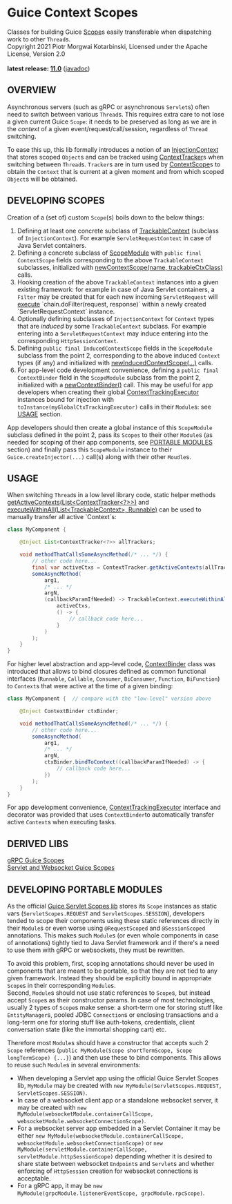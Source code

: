 # Guice Context Scopes

Classes for building Guice [Scope](https://google.github.io/guice/api-docs/6.0.0/javadoc/com/google/inject/Scope.html)s easily transferable when dispatching work to other `Thread`s.<br/>
Copyright 2021 Piotr Morgwai Kotarbinski, Licensed under the Apache License, Version 2.0<br/>
<br/>
**latest release: [11.0](https://search.maven.org/artifact/pl.morgwai.base/guice-context-scopes/11.0/jar)**
([javadoc](https://javadoc.io/doc/pl.morgwai.base/guice-context-scopes/11.0))


## OVERVIEW

Asynchronous servers (such as gRPC or asynchronous `Servlet`s) often need to switch between various `Thread`s. This requires extra care to not lose a given current Guice `Scope`: it needs to be preserved as long as we are in the  _context_  of a given event/request/call/session, regardless of `Thread` switching.

To ease this up, this lib formally introduces a notion of an [InjectionContext](https://javadoc.io/doc/pl.morgwai.base/guice-context-scopes/latest/pl/morgwai/base/guice/scopes/InjectionContext.html) that stores scoped `Object`s and can be tracked using [ContextTracker](https://javadoc.io/doc/pl.morgwai.base/guice-context-scopes/latest/pl/morgwai/base/guice/scopes/ContextTracker.html)s when switching between `Thread`s. `Tracker`s are in turn used by [ContextScope](https://javadoc.io/doc/pl.morgwai.base/guice-context-scopes/latest/pl/morgwai/base/guice/scopes/ContextScope.html)s to obtain the `Context` that is current at a given moment and from which scoped `Object`s will be obtained.


## DEVELOPING SCOPES

Creation of a (set of) custom `Scope`(s) boils down to the below things:
1. Defining at least one concrete subclass of [TrackableContext](https://javadoc.io/doc/pl.morgwai.base/guice-context-scopes/latest/pl/morgwai/base/guice/scopes/TrackableContext.html) (subclass of `InjectionContext`). For example `ServletRequestContext` in case of Java Servlet containers.
1. Defining a concrete subclass of [ScopeModule](https://javadoc.io/doc/pl.morgwai.base/guice-context-scopes/latest/pl/morgwai/base/guice/scopes/ScopeModule.html) with `public final ContextScope` fields corresponding to the above `TrackableContext` subclasses, initialized with [newContextScope(name, trackableCtxClass)](https://javadoc.io/doc/pl.morgwai.base/guice-context-scopes/latest/pl/morgwai/base/guice/scopes/ScopeModule.html#newContextScope(java.lang.String,java.lang.Class)) calls.
1. Hooking creation of the above `TrackableContext` instances into a given existing framework: for example in case of Java Servlet containers, a `Filter` may be created that for each new incoming `ServletRequest` will [execute](https://javadoc.io/doc/pl.morgwai.base/guice-context-scopes/latest/pl/morgwai/base/guice/scopes/TrackableContext.html#executeWithinSelf(java.util.concurrent.Callable)) `chain.doFilter(request, response)` within a newly created `ServletRequestContext` instance.
1. Optionally defining subclasses of `InjectionContext` for `Context` types that are _induced_ by some `TrackableContext` subclass. For example entering into a `ServletRequestContext` may induce entering into the corresponding `HttpSessionContext`.
1. Defining `public final InducedContextScope` fields in the `ScopeModule` subclass from the point 2, corresponding to the above induced `Context` types (if any) and initialized with [newInducedContextScope(...)](https://javadoc.io/doc/pl.morgwai.base/guice-context-scopes/latest/pl/morgwai/base/guice/scopes/ScopeModule.html#newInducedContextScope(java.lang.String,java.lang.Class,pl.morgwai.base.guice.scopes.ContextTracker,java.util.function.Function)) calls.
1. For app-level code development convenience, defining a `public final ContextBinder` field in the `ScopeModule` subclass from the point 2, initialized with a [newContextBinder()](https://javadoc.io/doc/pl.morgwai.base/guice-context-scopes/latest/pl/morgwai/base/guice/scopes/ScopeModule.html#newContextBinder()) call. This may be useful for app developers when creating their global [ContextTrackingExecutor](https://javadoc.io/doc/pl.morgwai.base/guice-context-scopes/latest/pl/morgwai/base/guice/scopes/ContextTrackingExecutor.html) instances bound for injection with `toInstance(myGlobalCtxTrackingExecutor)` calls in their `Module`s: see [USAGE](#usage) section.

App developers should then create a global instance of this `ScopeModule` subclass defined in the point 2, pass its `Scopes` to their other `Module`s (as needed for scoping of their app components, see [PORTABLE MODULES](#developing-portable-modules) section) and finally pass this `ScopeModule` instance to their `Guice.createInjector(...)` call(s) along with their other `Moudle`s.


## USAGE

When switching `Thread`s in a low level library code, static helper methods [getActiveContexts(List&lt;ContextTracker&lt;?&gt;&gt;)](https://javadoc.io/doc/pl.morgwai.base/guice-context-scopes/latest/pl/morgwai/base/guice/scopes/ContextTracker.html#getActiveContexts(java.util.List)) and [executeWithinAll(List&lt;TrackableContext&gt;, Runnable)](https://javadoc.io/doc/pl.morgwai.base/guice-context-scopes/latest/pl/morgwai/base/guice/scopes/TrackableContext.html#executeWithinAll(java.util.List,java.lang.Runnable)) can be used to manually transfer all active `Context`s:
```java
class MyComponent {

    @Inject List<ContextTracker<?>> allTrackers;

    void methodThatCallsSomeAsyncMethod(/* ... */) {
        // other code here...
        final var activeCtxs = ContextTracker.getActiveContexts(allTrackers);
        someAsyncMethod(
            arg1,
            /* ... */
            argN,
            (callbackParamIfNeeded) -> TrackableContext.executeWithinAll(
                activeCtxs,
                () -> {
                    // callback code here...
                }
            )
        );
    }
}
```

For higher level abstraction and app-level code, [ContextBinder](https://javadoc.io/doc/pl.morgwai.base/guice-context-scopes/latest/pl/morgwai/base/guice/scopes/ContextBinder.html) class was introduced that allows to bind closures defined as common functional interfaces (`Runnable`, `Callable`, `Consumer`, `BiConsumer`, `Function`, `BiFunction`) to `Context`s that were active at the time of a given binding:
```java
class MyComponent {  // compare with the "low-level" version above

    @Inject ContextBinder ctxBinder;

    void methodThatCallsSomeAsyncMethod(/* ... */) {
        // other code here...
        someAsyncMethod(
            arg1,
            /* ... */
            argN,
            ctxBinder.bindToContext((callbackParamIfNeeded) -> {
                // callback code here...
            })
        );
    }
}
```

For app development convenience, [ContextTrackingExecutor](https://javadoc.io/doc/pl.morgwai.base/guice-context-scopes/latest/pl/morgwai/base/guice/scopes/ContextTrackingExecutor.html) interface and decorator was provided that uses `ContextBinder`to automatically transfer active `Context`s when executing tasks.


## DERIVED LIBS

[gRPC Guice Scopes](https://github.com/morgwai/grpc-scopes)<br/>
[Servlet and Websocket Guice Scopes](https://github.com/morgwai/servlet-scopes)


## DEVELOPING PORTABLE MODULES

As the official [Guice Servlet Scopes lib](https://github.com/google/guice/wiki/Servlets) stores its `Scope` instances as static vars (`ServletScopes.REQUEST` and `ServletScopes.SESSION`), developers tended to scope their components using these static references directly in their `Module`s or even worse using `@RequestScoped` and `@SessionScoped` annotations. This makes such `Module`s (or even whole components in case of annotations) tightly tied to Java Servlet framework and if there's a need to use them with gRPC or websockets, they must be rewritten.

To avoid this problem, first, scoping annotations should never be used in components that are meant to be portable, so that they are not tied to any given framework. Instead they should be explicitly bound in appropriate `Scope`s in their corresponding `Module`s.<br/>
Second, `Module`s should not use static references to `Scope`s, but instead accept `Scope`s as their constructor params. In case of most technologies, usually 2 types of `Scope`s make sense: a short-term one for storing stuff like `EntityManager`s, pooled JDBC `Connection`s or enclosing transactions and a long-term one for storing stuff like auth-tokens, credentials, client conversation state (like the immortal shopping cart) etc.

Therefore most `Module`s should have a constructor that accepts such 2 `Scope` references (`public MyModule(Scope shortTermScope, Scope longTermScope) {...}`) and then use these to bind components. This allows to reuse such `Module`s in several environments:
* When developing a Servlet app using the official Guice Servlet Scopes lib, `MyModule` may be created with `new MyModule(ServletScopes.REQUEST, ServletScopes.SESSION)`.
* In case of a websocket client app or a standalone websocket server, it may be created with `new MyModule(websocketModule.containerCallScope, websocketModule.websocketConnectionScope)`.
* For a websocket server app embedded in a Servlet Container it may be either `new MyModule(websocketModule.containerCallScope, websocketModule.websocketConnectionScope)` or `new MyModule(servletModule.containerCallScope, servletModule.httpSessionScope)` depending whether it is desired to share state between websocket `Endpoint`s and `Servlet`s and whether enforcing of `HttpSession` creation for websocket connections is acceptable.
* For a gRPC app, it may be `new MyModule(grpcModule.listenerEventScope, grpcModule.rpcScope)`.
